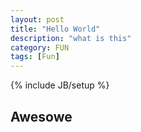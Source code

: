 ```yaml
---
layout: post
title: "Hello World"
description: "what is this"
category: FUN
tags: [Fun]
---
```

{% include JB/setup %}

## Awesowe
